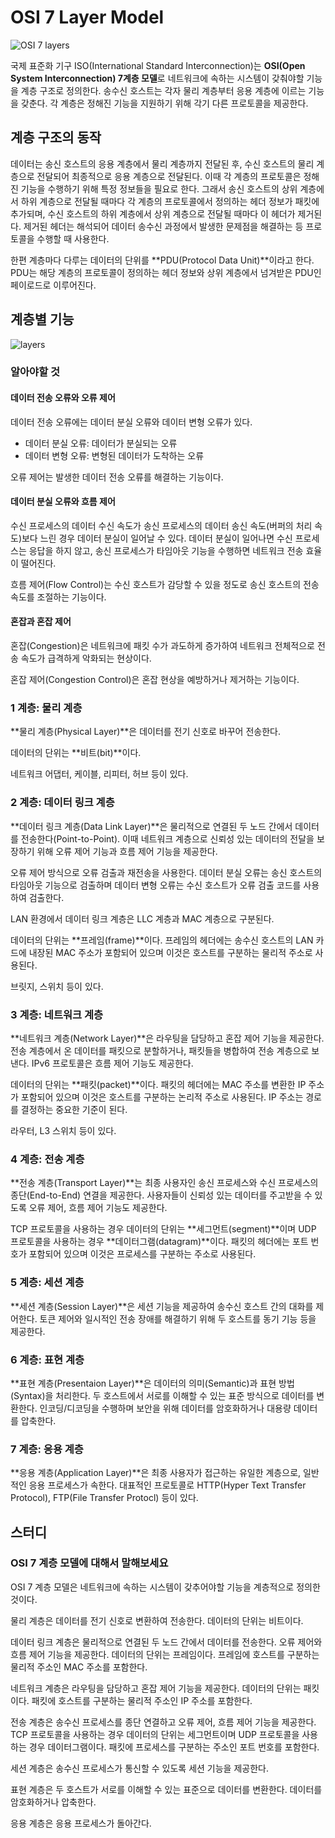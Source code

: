 # OSI 7 Layer Model

![OSI 7 layers](http://wiki.hash.kr/images/7/71/OSI_7_%EA%B3%84%EC%B8%B5.jpg)

국제 표준화 기구 ISO(International Standard Interconnection)는 **OSI(Open System Interconnection) 7계층 모델**로 네트워크에 속하는 시스템이 갖춰야할 기능을 계층 구조로 정의한다. 송수신 호스트는 각자 물리 계층부터 응용 계층에 이르는 기능을 갖춘다. 각 계층은 정해진 기능을 지원하기 위해 각기 다른 프로토콜을 제공한다.



## 계층 구조의 동작

데이터는 송신 호스트의 응용 계층에서 물리 계층까지 전달된 후, 수신 호스트의 물리 계층으로 전달되어 최종적으로 응용 계층으로 전달된다. 이때 각 계층의 프로토콜은 정해진 기능을 수행하기 위해 특정 정보들을 필요로 한다. 그래서 송신 호스트의 상위 계층에서 하위 계층으로 전달될 때마다 각 계층의 프로토콜에서 정의하는 헤더 정보가 패킷에 추가되며, 수신 호스트의 하위 계층에서 상위 계층으로 전달될 때마다 이 헤더가 제거된다. 제거된 헤더는 해석되어 데이터 송수신 과정에서 발생한 문제점을 해결하는 등 프로토콜을 수행할 때 사용한다.

한편 계층마다 다루는 데이터의 단위를 **PDU(Protocol Data Unit)**이라고 한다. PDU는 해당 계층의 프로토콜이 정의하는 헤더 정보와 상위 계층에서 넘겨받은 PDU인 페이로드로 이루어진다. 



## 계층별 기능

![layers](https://user-images.githubusercontent.com/57662010/195673487-6d2c7cf5-1666-4045-96c2-8504c60445d3.png)

### 알아야할 것

#### 데이터 전송 오류와 오류 제어

데이터 전송 오류에는 데이터 분실 오류와 데이터 변형 오류가 있다.

- 데이터 분실 오류: 데이터가 분실되는 오류
- 데이터 변형 오류: 변형된 데이터가 도착하는 오류

오류 제어는 발생한 데이터 전송 오류를 해결하는 기능이다.

#### 데이터 분실 오류와 흐름 제어

수신 프로세스의 데이터 수신 속도가 송신 프로세스의 데이터 송신 속도(버퍼의 처리 속도)보다 느린 경우 데이터 분실이 일어날 수 있다. 데이터 분실이 일어나면 수신 프로세스는 응답을 하지 않고, 송신 프로세스가 타임아웃 기능을 수행하면 네트워크 전송 효율이 떨어진다. 

흐름 제어(Flow Control)는 수신 호스트가 감당할 수 있을 정도로 송신 호스트의 전송 속도를 조절하는 기능이다.

#### 혼잡과 혼잡 제어

혼잡(Congestion)은 네트워크에 패킷 수가 과도하게 증가하여 네트워크 전체적으로 전송 속도가 급격하게 악화되는 현상이다.

혼잡 제어(Congestion Control)은 혼잡 현상을 예방하거나 제거하는 기능이다.



### 1 계층: 물리 계층

**물리 계층(Physical Layer)**은 데이터를 전기 신호로 바꾸어 전송한다.

데이터의 단위는 **비트(bit)**이다.

네트워크 어댑터, 케이블, 리피터, 허브 등이 있다.



### 2 계층: 데이터 링크 계층

**데이터 링크 계층(Data Link Layer)**은 물리적으로 연결된 두 노드 간에서 데이터를 전송한다(Point-to-Point). 이때 네트워크 계층으로 신뢰성 있는 데이터의 전달을 보장하기 위해 오류 제어 기능과 흐름 제어 기능을 제공한다.

오류 제어 방식으로 오류 검출과 재전송을 사용한다. 데이터 분실 오류는 송신 호스트의 타임아웃 기능으로 검출하며 데이터 변형 오류는 수신 호스트가 오류 검출 코드를 사용하여 검출한다.

LAN 환경에서 데이터 링크 계층은 LLC 계층과 MAC 계층으로 구분된다.

데이터의 단위는 **프레임(frame)**이다. 프레임의 헤더에는 송수신 호스트의 LAN 카드에 내장된 MAC 주소가 포함되어 있으며 이것은 호스트를 구분하는 물리적 주소로 사용된다.

브릿지, 스위치 등이 있다.



###  3 계층: 네트워크 계층

**네트워크 계층(Network Layer)**은 라우팅을 담당하고 혼잡 제어 기능을 제공한다. 전송 계층에서 온 데이터를 패킷으로 분할하거나, 패킷들을 병합하여 전송 계층으로 보낸다. IPv6 프로토콜은 흐름 제어 기능도 제공한다.

데이터의 단위는 **패킷(packet)**이다. 패킷의 헤더에는 MAC 주소를 변환한 IP 주소가 포함되어 있으며 이것은 호스트를 구분하는 논리적 주소로 사용된다. IP 주소는 경로를 결정하는 중요한 기준이 된다. 

라우터, L3 스위치 등이 있다.



### 4 계층: 전송 계층

**전송 계층(Transport Layer)**는 최종 사용자인 송신 프로세스와 수신 프로세스의 종단(End-to-End) 연결을 제공한다. 사용자들이 신뢰성 있는 데이터를 주고받을 수 있도록 오류 제어, 흐름 제어 기능도 제공한다.

TCP 프로토콜을 사용하는 경우 데이터의 단위는 **세그먼트(segment)**이며 UDP 프로토콜을 사용하는 경우 **데이터그램(datagram)**이다. 패킷의 헤더에는 포트 번호가 포함되어 있으며 이것은 프로세스를 구분하는 주소로 사용된다.



### 5 계층: 세션 계층

**세션 계층(Session Layer)**은 세션 기능을 제공하여 송수신 호스트 간의 대화를 제어한다. 토큰 제어와 일시적인 전송 장애를 해결하기 위해 두 호스트를 동기 기능 등을 제공한다. 



### 6 계층: 표현 계층

**표현 계층(Presentaion Layer)**은 데이터의 의미(Semantic)과 표현 방법(Syntax)을 처리한다. 두 호스트에서 서로를 이해할 수 있는 표준 방식으로 데이터를 변환한다. 인코딩/디코딩을 수행하며 보안을 위해 데이터를 암호화하거나 대용량 데이터를 압축한다.



### 7 계층: 응용 계층

**응용 계층(Application Layer)**은 최종 사용자가 접근하는 유일한 계층으로, 일반적인 응용 프로세스가 속한다. 대표적인 프로토콜로 HTTP(Hyper Text Transfer Protocol), FTP(File Transfer Protocl) 등이 있다.



## 스터디

### OSI 7 계층 모델에 대해서 말해보세요

OSI 7 계층 모델은 네트워크에 속하는 시스템이 갖추어야할 기능을 계층적으로 정의한 것이다.

물리 계층은 데이터를 전기 신호로 변환하여 전송한다. 데이터의 단위는 비트이다.

데이터 링크 계층은 물리적으로 연결된 두 노드 간에서 데이터를 전송한다. 오류 제어와 흐름 제어 기능을 제공한다. 데이터의 단위는 프레임이다. 프레임에 호스트를 구분하는 물리적 주소인 MAC 주소를 포함한다.

네트워크 계층은 라우팅을 담당하고 혼잡 제어 기능을 제공한다. 데이터의 단위는 패킷이다. 패킷에 호스트를 구분하는 물리적 주소인 IP 주소를 포함한다.

전송 계층은 송수신 프로세스를 종단 연결하고 오류 제어, 흐름 제어 기능을 제공한다. TCP 프로토콜을 사용하는 경우 데이터의 단위는 세그먼트이며 UDP 프로토콜을 사용하는 경우 데이터그램이다. 패킷에 프로세스를 구분하는 주소인 포트 번호를 포함한다.

세션 계층은 송수신 프로세스가 통신할 수 있도록 세션 기능을 제공한다.

표현 계층은 두 호스트가 서로를 이해할 수 있는 표준으로 데이터를 변환한다. 데이터를 암호화하거나 압축한다.

응용 계층은 응용 프로세스가 돌아간다.
